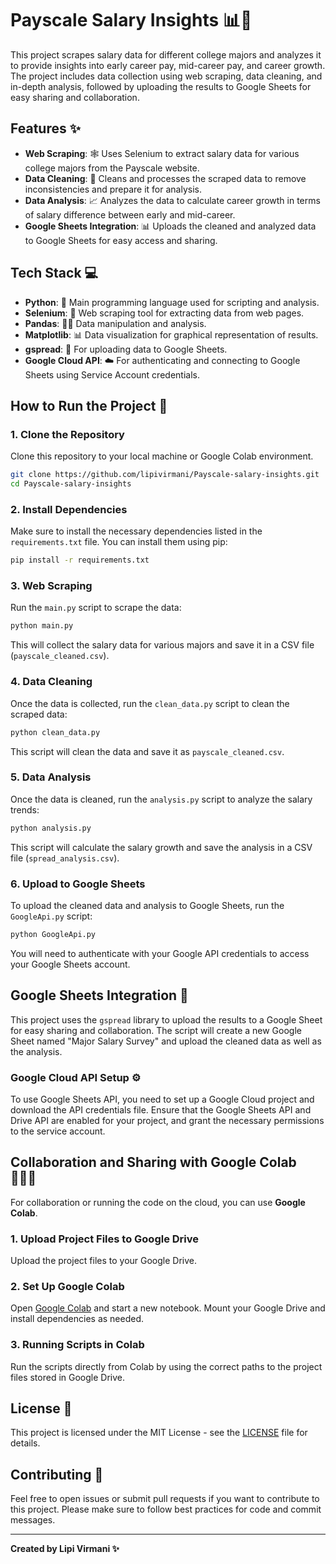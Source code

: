 # Payscale Salary Insights 📊💼

This project scrapes salary data for different college majors and analyzes it to provide insights into early career pay, mid-career pay, and career growth. The project includes data collection using web scraping, data cleaning, and in-depth analysis, followed by uploading the results to Google Sheets for easy sharing and collaboration.

## Features ✨

- **Web Scraping**: 🕸️ Uses Selenium to extract salary data for various college majors from the Payscale website.
- **Data Cleaning**: 🧹 Cleans and processes the scraped data to remove inconsistencies and prepare it for analysis.
- **Data Analysis**: 📈 Analyzes the data to calculate career growth in terms of salary difference between early and mid-career.
- **Google Sheets Integration**: 📊 Uploads the cleaned and analyzed data to Google Sheets for easy access and sharing.

## Tech Stack 💻

- **Python**: 🐍 Main programming language used for scripting and analysis.
- **Selenium**: 🚀 Web scraping tool for extracting data from web pages.
- **Pandas**: 🧑‍💻 Data manipulation and analysis.
- **Matplotlib**: 📊 Data visualization for graphical representation of results.
- **gspread**: 📜 For uploading data to Google Sheets.
- **Google Cloud API**: ☁️ For authenticating and connecting to Google Sheets using Service Account credentials.

## How to Run the Project 🚀

### 1. **Clone the Repository** 
Clone this repository to your local machine or Google Colab environment.

```bash
git clone https://github.com/lipivirmani/Payscale-salary-insights.git
cd Payscale-salary-insights
```

### 2. **Install Dependencies** 
Make sure to install the necessary dependencies listed in the `requirements.txt` file. You can install them using pip:

```bash
pip install -r requirements.txt
```

### 3. **Web Scraping** 
Run the `main.py` script to scrape the data:

```bash
python main.py
```

This will collect the salary data for various majors and save it in a CSV file (`payscale_cleaned.csv`).

### 4. **Data Cleaning** 
Once the data is collected, run the `clean_data.py` script to clean the scraped data:

```bash
python clean_data.py
```

This script will clean the data and save it as `payscale_cleaned.csv`.

### 5. **Data Analysis** 
Once the data is cleaned, run the `analysis.py` script to analyze the salary trends:

```bash
python analysis.py
```

This script will calculate the salary growth and save the analysis in a CSV file (`spread_analysis.csv`).

### 6. **Upload to Google Sheets** 
To upload the cleaned data and analysis to Google Sheets, run the `GoogleApi.py` script:

```bash
python GoogleApi.py
```

You will need to authenticate with your Google API credentials to access your Google Sheets account.

## Google Sheets Integration 📑

This project uses the `gspread` library to upload the results to a Google Sheet for easy sharing and collaboration. The script will create a new Google Sheet named "Major Salary Survey" and upload the cleaned data as well as the analysis.

### Google Cloud API Setup ⚙️
To use Google Sheets API, you need to set up a Google Cloud project and download the API credentials file. Ensure that the Google Sheets API and Drive API are enabled for your project, and grant the necessary permissions to the service account.

## Collaboration and Sharing with Google Colab 🧑‍🤝‍🧑

For collaboration or running the code on the cloud, you can use **Google Colab**.

### 1. **Upload Project Files to Google Drive** 
Upload the project files to your Google Drive.

### 2. **Set Up Google Colab** 
Open [Google Colab](https://colab.research.google.com/) and start a new notebook. Mount your Google Drive and install dependencies as needed.

### 3. **Running Scripts in Colab** 
Run the scripts directly from Colab by using the correct paths to the project files stored in Google Drive.

## License 📝

This project is licensed under the MIT License - see the [LICENSE](LICENSE) file for details.

## Contributing 🤝

Feel free to open issues or submit pull requests if you want to contribute to this project. Please make sure to follow best practices for code and commit messages.

---

**Created by Lipi Virmani ✨**
